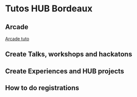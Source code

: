 # Tutos HUB Bordeaux

## Arcade

[Arcade tuto](Arcade.md)

## Create Talks, workshops and hackatons

## Create Experiences and HUB projects

## How to do registrations
